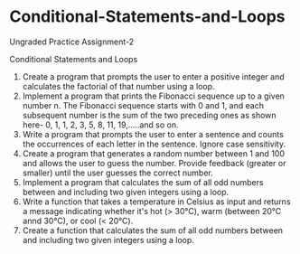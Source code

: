 # Conditional-Statements-and-Loops

Ungraded Practice Assignment-2  

Conditional Statements and Loops

1. Create a program that prompts the user to enter a positive integer and calculates the factorial of that 
number using a loop.
2. Implement a program that prints the Fibonacci sequence up to a given number n. The Fibonacci 
sequence starts with 0 and 1, and each subsequent number is the sum of the two preceding ones as 
shown here- 0, 1, 1, 2, 3, 5, 8, 11, 19,…..and so on.
3. Write a program that prompts the user to enter a sentence and counts the occurrences of each letter 
in the sentence. Ignore case sensitivity.
4. Create a program that generates a random number between 1 and 100 and allows the user to guess 
the number. Provide feedback (greater or smaller) until the user guesses the correct number.
5. Implement a program that calculates the sum of all odd numbers between and including two given 
integers using a loop.
6. Write a function that takes a temperature in Celsius as input and returns a message indicating 
whether it's hot (> 30°C), warm (between 20°C annd 30°C), or cool (< 20°C).
7. Create a function that calculates the sum of all odd numbers between and including two given 
integers using a loop.
